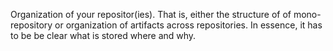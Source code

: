 Organization of your repositor(ies).
That is, either the structure of of mono-repository or organization of artifacts across repositories.
In essence, it has to be be clear what is stored where and why.
